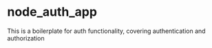 # node_auth_app
This is a boilerplate for auth functionality, covering authentication and authorization
